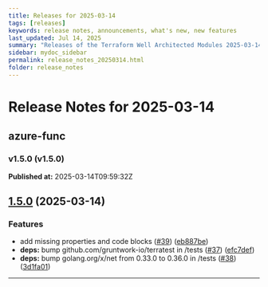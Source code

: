 ```yaml
---
title: Releases for 2025-03-14
tags: [releases]
keywords: release notes, announcements, what's new, new features
last_updated: Jul 14, 2025
summary: "Releases of the Terraform Well Architected Modules 2025-03-14"
sidebar: mydoc_sidebar
permalink: release_notes_20250314.html
folder: release_notes
---
```


# Release Notes for 2025-03-14

## azure-func
### v1.5.0 (v1.5.0)
**Published at:** 2025-03-14T09:59:32Z

## [1.5.0](https://github.com/CloudNationHQ/terraform-azure-func/compare/v1.4.0...v1.5.0) (2025-03-14)


### Features

* add missing properties and code blocks ([#39](https://github.com/CloudNationHQ/terraform-azure-func/issues/39)) ([eb887be](https://github.com/CloudNationHQ/terraform-azure-func/commit/eb887be26eceebc78f4b5036395a308eecc2a7a2))
* **deps:** bump github.com/gruntwork-io/terratest in /tests ([#37](https://github.com/CloudNationHQ/terraform-azure-func/issues/37)) ([efc7def](https://github.com/CloudNationHQ/terraform-azure-func/commit/efc7def0b95dbe79a66d1b7d836274d9baab9448))
* **deps:** bump golang.org/x/net from 0.33.0 to 0.36.0 in /tests ([#38](https://github.com/CloudNationHQ/terraform-azure-func/issues/38)) ([3d1fa01](https://github.com/CloudNationHQ/terraform-azure-func/commit/3d1fa0175cec2cfaed1905b6d1fce2c1ef43c14b))

---

